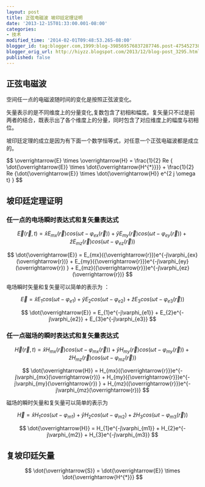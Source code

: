 ```yaml
---
layout: post
title: 正弦电磁波 坡印廷定理证明
date: '2013-12-15T01:33:00.001-08:00'
categories: 
- 技术
modified_time: '2014-02-01T09:48:53.265-08:00'
blogger_id: tag:blogger.com,1999:blog-398569576837287746.post-4754527380927536252
blogger_orig_url: http://hiyzz.blogspot.com/2013/12/blog-post_3295.html
published: false
---
```


## 正弦电磁波

空间任一点的电磁波随时间的变化是按照正弦波变化。

矢量表示的是不同维度上的分量变化,复数包含了初相和幅度。复矢量只不过是前两者的结合，既表示出了各个维度上的分量，同时包含了对应维度上的幅度与初相位。

坡印廷定理的成立是因为有下面一个数学恒等式，对任意一个正弦电磁波都是成立的。

$$
\overrightarrow{E} \times \overrightarrow{H} = \frac{1}{2} Re \{ \dot{\overrightarrow{E}} \times \dot{\overrightarrow{H^{*}}}\} + \frac{1}{2} Re \{\dot{\overrightarrow{E}} \times \dot{\overrightarrow{H}} e^{2 j \omega t} }
$$

## 坡印廷定理证明

### 任一点的电场瞬时表达式和复矢量表达式

$$
\overrightarrow{E}(\overrightarrow{r},t) = \widehat{x}E_{mx}(\overrightarrow{r})cos(\omega t - \varphi_{ex}(\overrightarrow{r})) + \widehat{y}E_{my}(\overrightarrow{r})cos(\omega t - \varphi_{ey}(\overrightarrow{r})) + \widehat{z}E_{mz}(\overrightarrow{r})cos(\omega t - \varphi_{ez}(\overrightarrow{r}))
$$

$$
\dot{\overrightarrow{E}} = E_{mx}({\overrightarrow{r}})e^{-j\varphi_{ex}(\overrightarrow{r})} + E_{my}({\overrightarrow{r}})e^{-j\varphi_{ey}(\overrightarrow{r}) } + E_{mz}({\overrightarrow{r}})e^{-j\varphi_{ez}(\overrightarrow{r})}
$$

电场瞬时矢量和复矢量可以简单的表示为 ：

$$
\overrightarrow{E} = \widehat{x}E_{1}cos(\omega t - \varphi_{e1}) + \widehat{y}E_{2}cos(\omega t - \varphi_{e2}) + \widehat{z}E_{3}cos(\omega t - \varphi_{e3}(\overrightarrow{r}))
$$

$$
\dot{\overrightarrow{E}} = E_{1}e^{-j\varphi_{e1}} + E_{2}e^{-j\varphi_{e2}} + E_{3}e^{-j\varphi_{e3}}
$$

### 任一点磁场的瞬时表达式和复矢量表达式

$$
\overrightarrow{H}(\overrightarrow{r},t) = \widehat{x}H_{mx}(\overrightarrow{r})cos(\omega t - \varphi_{mx}(\overrightarrow{r})) + \widehat{y}H_{my}(\overrightarrow{r})cos(\omega t - \varphi_{my}(\overrightarrow{r})) + \widehat{z}H_{mz}(\overrightarrow{r})cos(\omega t - \varphi_{mz}(\overrightarrow{r}))
$$

$$
\dot{\overrightarrow{H}} = H_{mx}({\overrightarrow{r}})e^{-j\varphi_{mx}(\overrightarrow{r})} + H_{my}({\overrightarrow{r}})e^{-j\varphi_{my}(\overrightarrow{r}) } + H_{mz}({\overrightarrow{r}})e^{-j\varphi_{mz}(\overrightarrow{r})}
$$

磁场的瞬时矢量和复矢量可以简单的表示为

$$
\overrightarrow{H} = \widehat{x}H_{1}cos(\omega t - \varphi_{m1}) + \widehat{y}H_{2}cos(\omega t - \varphi_{m2}) + \widehat{z}H_{3}cos(\omega t - \varphi_{m3}(\overrightarrow{r}))
$$

$$
\dot{\overrightarrow{H}} = H_{1}e^{-j\varphi_{m1}} + H_{2}e^{-j\varphi_{m2}} + H_{3}e^{-j\varphi_{m3}}
$$


## 复坡印廷矢量



$$
\dot{\overrightarrow{S}} = \dot{\overrightarrow{E}} \times \dot{\overrightarrow{H^{*}}}
$$

